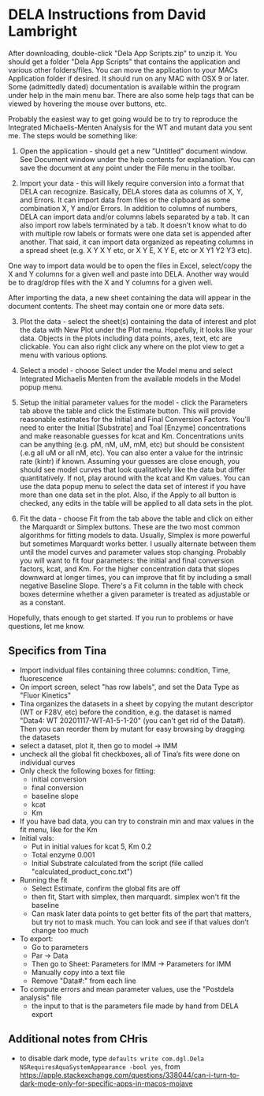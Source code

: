 # DELA Instructions from David Lambright

After downloading, double-click "Dela App Scripts.zip" to unzip it. You should get a folder "Dela App Scripts" that contains the application and various other folders/files. You can move the application to your MACs Application folder if desired. It should run on any MAC with OSX 9 or later. Some (admittedly dated) documentation is available within the program under help in the main menu bar. There are also some help tags that can be viewed by hovering the mouse over buttons, etc.

Probably the easiest way to get going would be to try to reproduce the Integrated Michaelis-Menten Analysis for the WT and mutant data you sent me. The steps would be something like:

1. Open the application - should get a new "Untitled" document window. See Document window under the help contents for explanation. You can save the document at any point under the File menu in the toolbar.

2. Import your data - this will likely require conversion into a format that DELA can recognize. Basically, DELA stores data as columns of X, Y, and Errors. It can import data from files or the clipboard as some combination X, Y and/or Errors. In addition to columns of numbers, DELA can import data and/or columns labels separated by a tab. It can also import row labels terminated by a tab. It doesn't know what to do with multiple row labels or formats were one data set is appended after another. That said, it can import data organized as repeating columns in a spread sheet (e.g. X Y X Y etc, or X Y E, X Y E, etc or X Y1 Y2 Y3 etc).

One way to import data would be to open the files in Excel, select/copy the X and Y columns for a given well and paste into DELA. Another way would be to drag/drop files with the X and Y columns for a given well.

After importing the data, a new sheet containing the data will appear in the document contents. The sheet may contain one or more data sets.

3. Plot the data - select the sheet(s) containing the data of interest and plot the data with New Plot under the Plot menu. Hopefully, it looks like your data. Objects in the plots including data points, axes, text, etc are clickable. You can also right click any where on the plot view to get a menu with various options.

4. Select a model - choose Select under the Model menu and select Integrated Michaelis Menten from the available models in the Model popup menu.

5. Setup the initial parameter values for the model - click the Parameters tab above the table and click the Estimate button. This will provide reasonable estimates for the Initial and Final Conversion Factors. You'll need to enter the Initial [Substrate] and Toal [Enzyme] concentrations and make reasonable guesses for kcat and Km. Concentrations units can be anything (e.g. pM, nM, uM, mM, etc) but should be consistent (.e.g all uM or all nM, etc). You can also enter a value for the intrinsic rate (kintr) if known. Assuming your guesses are close enough, you should see model curves that look qualitatively like the data but differ quantitatively. If not, play around with the kcat and Km values. You can use the data popup menu to select the data set of interest if you have more than one data set in the plot. Also, if the Apply to all button is checked, any edits in the table will be applied to all data sets in the plot.

6. Fit the data - choose Fit from the tab above the table and click on either the Marquardt or Simplex buttons. These are the two most common algorithms for fitting models to data. Usually, SImplex is more powerful but sometimes Marquardt works better. I usually alternate between them until the model curves and parameter values stop changing. Probably you will want to fit four parameters: the initial and final conversion factors, kcat, and Km. For the higher concentration data that slopes downward at longer times, you can improve that fit by including a small negative Baseline Slope. There's a Fit column in the table with check boxes determine whether a given parameter is treated as adjustable or as a constant.

Hopefully, thats enough to get started. If you run to problems or have questions, let me know.


## Specifics from Tina

- Import individual files containing three columns: condition, Time, fluorescence
- On import screen, select "has row labels", and set the Data Type as "Fluor Kinetics"
- Tina organizes the datasets in a sheet by copying the mutant descriptor (WT or F28V, etc) before the condition, e.g. the dataset is named "Data4: WT 20201117-WT-A1-5-1-20" (you can't get rid of the Data#). Then you can reorder them by mutant for easy browsing by dragging the datasets
- select a dataset, plot it, then go to model -> IMM
- uncheck all the global fit checkboxes, all of Tina’s fits were done on individual curves
- Only check the following boxes for fitting:
    - initial conversion
    - final conversion
    - baseline slope
    - kcat
    - Km
- If you have bad data, you can try to constrain min and max values in the fit menu, like for the Km
- Initial vals:
   - Put in initial values for kcat 5, Km 0.2
    - Total enzyme 0.001
    - Initial Substrate calculated from the script (file called "calculated_product_conc.txt")
- Running the fit
    - Select Estimate, confirm the global fits are off
    - then fit, Start with simplex, then marquardt. simplex won't fit the baseline
    - Can mask later data points to get better fits of the part that matters, but try not to mask much. You can look and see if that values don’t change too much
- To export:
    - Go to parameters
    - Par -> Data
    - Then go to Sheet: Parameters for IMM -> Parameters for IMM
    - Manually copy into a text file
    - Remove "Data#:" from each line
- To compute errors and mean parameter values, use the "Postdela analysis" file
    - the input to that is the parameters file made by hand from DELA export


## Additional notes from CHris
- to disable dark mode, type `defaults write com.dgl.Dela NSRequiresAquaSystemAppearance -bool yes`, from https://apple.stackexchange.com/questions/338044/can-i-turn-to-dark-mode-only-for-specific-apps-in-macos-mojave